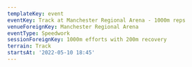 ```yaml
---
templateKey: event
eventKey: Track at Manchester Regional Arena - 1000m reps
venueForeignKey: Manchester Regional Arena
eventType: Speedwork
sessionForeignKey: 1000m efforts with 200m recovery
terrain: Track
startsAt: '2022-05-10 18:45'
---
```

